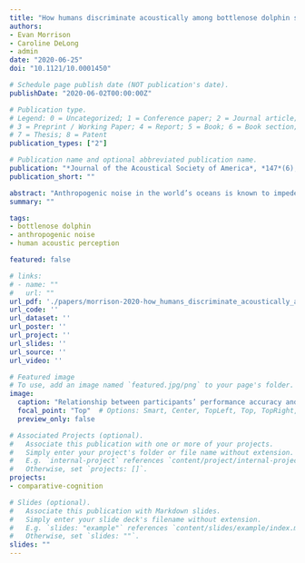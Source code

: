 ```yaml
---
title: "How humans discriminate acoustically among bottlenose dolphin signature whistles with and without masking by boat noise"
authors:
- Evan Morrison
- Caroline DeLong
- admin
date: "2020-06-25"
doi: "10.1121/10.0001450"

# Schedule page publish date (NOT publication's date).
publishDate: "2020-06-02T00:00:00Z"

# Publication type.
# Legend: 0 = Uncategorized; 1 = Conference paper; 2 = Journal article;
# 3 = Preprint / Working Paper; 4 = Report; 5 = Book; 6 = Book section;
# 7 = Thesis; 8 = Patent
publication_types: ["2"]

# Publication name and optional abbreviated publication name.
publication: "*Journal of the Acoustical Society of America*, *147*(6), 4162--4174"
publication_short: ""

abstract: "Anthropogenic noise in the world’s oceans is known to impede many species’ ability to perceive acoustic signals, but little research has addressed how this noise affects the perception of bioacoustic signals used for communication in marine mammals. Bottlenose dolphins (Tursiops truncatus) use signature whistles containing identiﬁcation information. Past studies have used human participants to gain insight into dolphin perception, but most previous research investigated echolocation. In Experiment 1, human participants were tested on their ability to discriminate among signature whistles from three dolphins. Participants’ performance was nearly errorless. In Experiment 2, participants identiﬁed signature whistles masked by ﬁve different samples of boat noise utilizing different signal-tonoise ratios. Lower signal-to-noise ratio and proximity in frequency between the whistle and noise both signiﬁcantly decreased performance. Like dolphins, human participants primarily identiﬁed whistles using frequency contour. Participants reported greater use of amplitude in noise-present vs noise-absent trials, but otherwise did not vary cue usage. These ﬁndings can be used to generate hypotheses about dolphins’ performance and auditory cue use for future research. This study may provide insight into how speciﬁc characteristics of boat noise affect dolphin whistle perception and may have implications for conservation and regulations. Copyright 2020 Acoustical Society of America. This article may be downloaded for personal use only. Any other use requires prior permission of the author and the Acoustical Society of America. The following article appeared in The Journal of the Acoustical Society of America, 147(6), 4162--4174, and may be found at https://doi.org/10.1121/10.0001450."
summary: ""

tags:
- bottlenose dolphin
- anthropogenic noise
- human acoustic perception

featured: false

# links:
# - name: ""
#   url: ""
url_pdf: './papers/morrison-2020-how_humans_discriminate_acoustically_among_bottlenose_dolphin_signature.pdf'
url_code: ''
url_dataset: ''
url_poster: ''
url_project: ''
url_slides: ''
url_source: ''
url_video: ''

# Featured image
# To use, add an image named `featured.jpg/png` to your page's folder.
image:
  caption: "Relationship between participants’ performance accuracy and boat noise frequency at different levels of signal and noise in Experiment 2. Chance performance was 33% accuracy. Gray bands denote 95% confidence regions."
  focal_point: "Top"  # Options: Smart, Center, TopLeft, Top, TopRight, Left, Right, BottomLeft, Bottom, BottomRight
  preview_only: false

# Associated Projects (optional).
#   Associate this publication with one or more of your projects.
#   Simply enter your project's folder or file name without extension.
#   E.g. `internal-project` references `content/project/internal-project/index.md`.
#   Otherwise, set `projects: []`.
projects:
- comparative-cognition

# Slides (optional).
#   Associate this publication with Markdown slides.
#   Simply enter your slide deck's filename without extension.
#   E.g. `slides: "example"` references `content/slides/example/index.md`.
#   Otherwise, set `slides: ""`.
slides: ""
---
```

